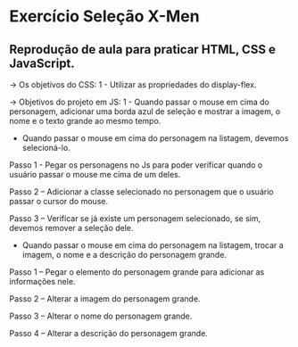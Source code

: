 # Exercício Seleção X-Men
## Reprodução de aula para praticar HTML, CSS e JavaScript.

-> Os objetivos do CSS: 
1 - Utilizar as propriedades do display-flex.


-> Objetivos do projeto em JS:
1 - Quando passar o mouse em cima do personagem, adicionar uma borda azul de seleção e mostrar a imagem, o nome e o texto grande ao mesmo tempo.

* Quando passar o mouse em cima do personagem na listagem, devemos selecioná-lo.
 
Passo 1 - Pegar os personagens no Js para poder verificar quando o usuário passar o mouse me cima de um deles.

Passo 2 – Adicionar a classe selecionado no personagem que o usuário passar o cursor do mouse.

Passo 3 – Verificar se já existe um personagem selecionado, se sim, devemos remover a seleção dele.


* Quando passar o mouse em cima do personagem na listagem, trocar a imagem, o nome e a descrição do personagem grande.
  
Passo 1 – Pegar o elemento do personagem grande para adicionar as informações nele.

Passo 2 – Alterar a imagem do personagem grande.

Passo 3 – Alterar o nome do personagem grande.

Passo 4 – Alterar a descrição do personagem grande.





